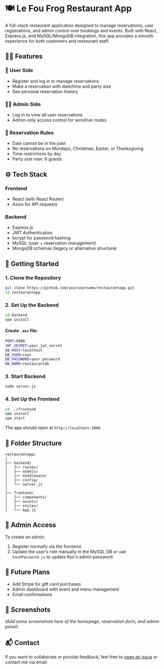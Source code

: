 # 🍽️ Le Fou Frog Restaurant App

A full-stack restaurant application designed to manage reservations, user registrations, and admin control over bookings and events. Built with React, Express.js, and MySQL/MongoDB integration, this app provides a smooth experience for both customers and restaurant staff.

## 🧑‍🍳 Features

### 👥 User Side
- Register and log in to manage reservations
- Make a reservation with date/time and party size
- See personal reservation history

### 👨‍💼 Admin Side
- Log in to view all user reservations
- Admin-only access control for sensitive routes

### 📆 Reservation Rules
- Date cannot be in the past
- No reservations on Mondays, Christmas, Easter, or Thanksgiving
- Time restrictions by day
- Party size max: 6 guests

## ⚙️ Tech Stack

### Frontend
- React (with React Router)
- Axios for API requests

### Backend
- Express.js
- JWT Authentication
- bcrypt for password hashing
- MySQL (user + reservation management)
- MongoDB schemas (legacy or alternative structure)

## 🚀 Getting Started

### 1. Clone the Repository
```bash
git clone https://github.com/yourusername/restaurantapp.git
cd restaurantapp
```

### 2. Set Up the Backend
```bash
cd backend
npm install
```

#### Create `.env` file:
```bash
PORT=5000
JWT_SECRET=your_jwt_secret
DB_HOST=localhost
DB_USER=root
DB_PASSWORD=your_password
DB_NAME=restaurantdb
```

### 3. Start Backend
```bash
node server.js
```

### 4. Set Up the Frontend
```bash
cd ../frontend
npm install
npm start
```

The app should open at `http://localhost:3000`.

## 📁 Folder Structure

```
restaurantapp/
│
├── backend/
│   ├── routes/
│   ├── models/
│   ├── middleware/
│   ├── config/
│   └── server.js
│
├── frontend/
│   ├── components/
│   ├── assets/
│   ├── styles/
│   └── App.js
```

## 🔐 Admin Access

To create an admin:
1. Register normally via the frontend.
2. Update the user's role manually in the MySQL DB or use `hashPassword.js` to update Ryo's admin password.

## 📝 Future Plans

- Add Stripe for gift card purchases
- Admin dashboard with event and menu management
- Email confirmations

## 📸 Screenshots

_(Add some screenshots here of the homepage, reservation form, and admin panel)_

## 📬 Contact

If you want to collaborate or provide feedback, feel free to [open an issue](https://github.com/yourusername/restaurantapp/issues) or contact me via email.